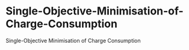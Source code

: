 # Single-Objective-Minimisation-of-Charge-Consumption
 Single-Objective Minimisation of Charge Consumption
